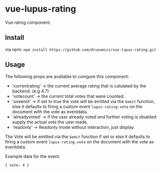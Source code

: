 # vue-lupus-rating
Vue rating component.

## Install

via npm:
`npm install https://github.com/drunomics/vue-lupus-rating.git`

## Usage

The following props are available to conigure this component:

* 'currentrating' -> the current average rating that is calulated by the backend. (e.g 4.7)
* 'votecount' -> the current total votes that were counted.
* 'useemit' -> if set to true the vote will be emitted via the `$emit` function, else it defaults to firing a custom event `lupus-rating.vote` on the document with the vote as eventdata.
* 'alreadyvoted' -> if the user already voted and further voting is disabled supply the actual vote the user made.
* 'readonly' -> Readonly mode without interaction, just display.

The Vote will be emitted via the `$emit` function if set or else it defaults to firing a custom event `lupus-rating.vote` on the document with the vote as eventdata.

Example data for the event:
```
{ vote: 4 }
```
